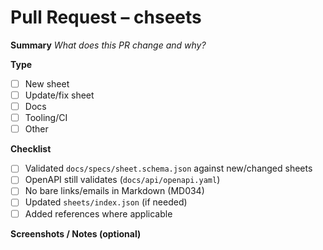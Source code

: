 # Pull Request – chseets

**Summary**
_What does this PR change and why?_

**Type**

- [ ] New sheet
- [ ] Update/fix sheet
- [ ] Docs
- [ ] Tooling/CI
- [ ] Other

**Checklist**

- [ ] Validated `docs/specs/sheet.schema.json` against new/changed sheets
- [ ] OpenAPI still validates (`docs/api/openapi.yaml`)
- [ ] No bare links/emails in Markdown (MD034)
- [ ] Updated `sheets/index.json` (if needed)
- [ ] Added references where applicable

**Screenshots / Notes (optional)**
